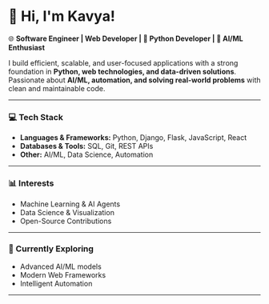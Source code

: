 # 🚀 Hi, I'm Kavya!  

🌐 **Software Engineer | Web Developer | 🐍 Python Developer | 🤖 AI/ML Enthusiast**  

I build efficient, scalable, and user-focused applications with a strong foundation in **Python, web technologies, and data-driven solutions**. Passionate about **AI/ML, automation, and solving real-world problems** with clean and maintainable code.  

---

### 💻 Tech Stack
- **Languages & Frameworks:** Python, Django, Flask, JavaScript, React  
- **Databases & Tools:** SQL, Git, REST APIs  
- **Other:** AI/ML, Data Science, Automation  

---

### 📊 Interests
- Machine Learning & AI Agents  
- Data Science & Visualization  
- Open-Source Contributions  

---

### 🌱 Currently Exploring
- Advanced AI/ML models  
- Modern Web Frameworks  
- Intelligent Automation  

---
